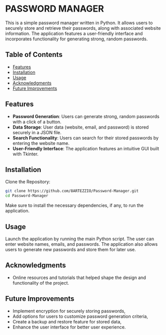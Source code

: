 # PASSWORD MANAGER #
This is a simple password manager written in Python. It allows users to securely store and retrieve their passwords, along with associated website information. The application features a user-friendly interface and incorporates functionality for generating strong, random passwords. 

## Table of Contents
- [Features](#features)
- [Installation](#installation)
- [Usage](#usage)
- [Acknowledgments](#acknowledgments)
- [Future Improvements](#future-improvements)

## Features
- **Password Generation**: Users can generate strong, random passwords with a click of a button.
- **Data Storage**: User data (website, email, and password) is stored securely in a JSON file.
- **Search Functionality**: Users can search for their stored passwords by entering the website name.
- **User-Friendly Interface**: The application features an intuitive GUI built with Tkinter.

## Installation
Clone the Repository:
```bash
git clone https://github.com/8ARTEZZIO/Password-Manager.git
cd Password-Manager
```
Make sure to install the necessary dependencies, if any, to run the application.

## Usage
Launch the application by running the main Python script. The user can enter website names, emails, and passwords. The application also allows users to generate new passwords and store them for later use.

## Acknowledgments
- Online resources and tutorials that helped shape the design and functionality of the project.

## Future Improvements
- Implement encryption for securely storing passwords,
- Add options for users to customize password generation criteria,
- Create a backup and restore feature for stored data,
- Enhance the user interface for better user experience.
